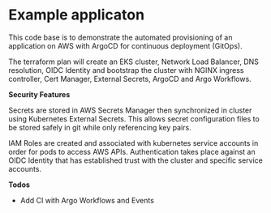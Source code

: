 # Example applicaton

This code base is to demonstrate the automated provisioning of an application on AWS with ArgoCD for continuous deployment (GitOps).

The terraform plan will create an EKS cluster, Network Load Balancer, DNS resolution, OIDC Identity and bootstrap the cluster with NGINX ingress controller, Cert Manager, External Secrets, ArgoCD and Argo Workflows.

**Security Features**

Secrets are stored in AWS Secrets Manager then synchronized in cluster using Kubernetes External Secrets.  This allows secret configuration files to be stored safely in git while only referencing key pairs.

IAM Roles are created and associated with kubernetes service accounts in order for pods to access AWS APIs.  Authentication takes place against an OIDC Identity that has established trust with the cluster and specific service accounts.

**Todos**
 - Add CI with Argo Workflows and Events